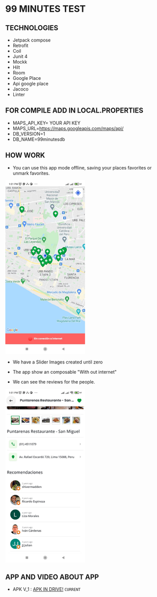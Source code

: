 # 99 MINUTES TEST

## TECHNOLOGIES 
- Jetpack compose
- Retrofit
- Coil
- Junit 4
- Mockk
- Hilt
- Room
- Google Place
- Api google place
- Jacoco
- Linter

## FOR COMPILE ADD IN LOCAL.PROPERTIES

- MAPS_API_KEY= YOUR API KEY
- MAPS_URL=https://maps.googleapis.com/maps/api/
- DB_VERSION=1
- DB_NAME=99minutesdb

## HOW WORK

- You can use this app mode offline, saving your places favorites or unmark favorites.

<img src="assets/modeoffline.jpeg" width="250"> 

- We have a Slider Images created until zero

- The app show an composable "With out internet"

- We can see the reviews for the people. 

<img src="assets/review.jpeg" width="250"> 

## APP AND VIDEO ABOUT APP

- APK V_1 : [APK IN DRIVE!](https://drive.google.com/drive/folders/1FTXfrgkfQ2G8l2m56TaPenff1gdaT8Sz?usp=sharing) `CURRENT`
